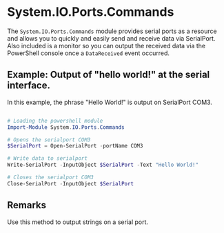 # System.IO.Ports.Commands
The `System.IO.Ports.Commands` module provides serial ports as a resource and allows you to quickly and easily send and receive data via SerialPort. Also included is a monitor so you can output the received data via the PowerShell console once a `DataReceived` event occurred.

## Example: Output of "hello world!" at the serial interface.

In this example, the phrase "Hello World!" is output on SerialPort COM3.

````PowerShell

# Loading the powershell module
Import-Module System.IO.Ports.Commands

# Opens the serialport COM3
$SerialPort = Open-SerialPort -portName COM3

# Write data to serialport
Write-SerialPort -InputObject $SerialPort -Text "Hello World!"

# Closes the serialport COM3
Close-SerialPort -InputObject $SerialPort

````

## Remarks
Use this method to output strings on a serial port.